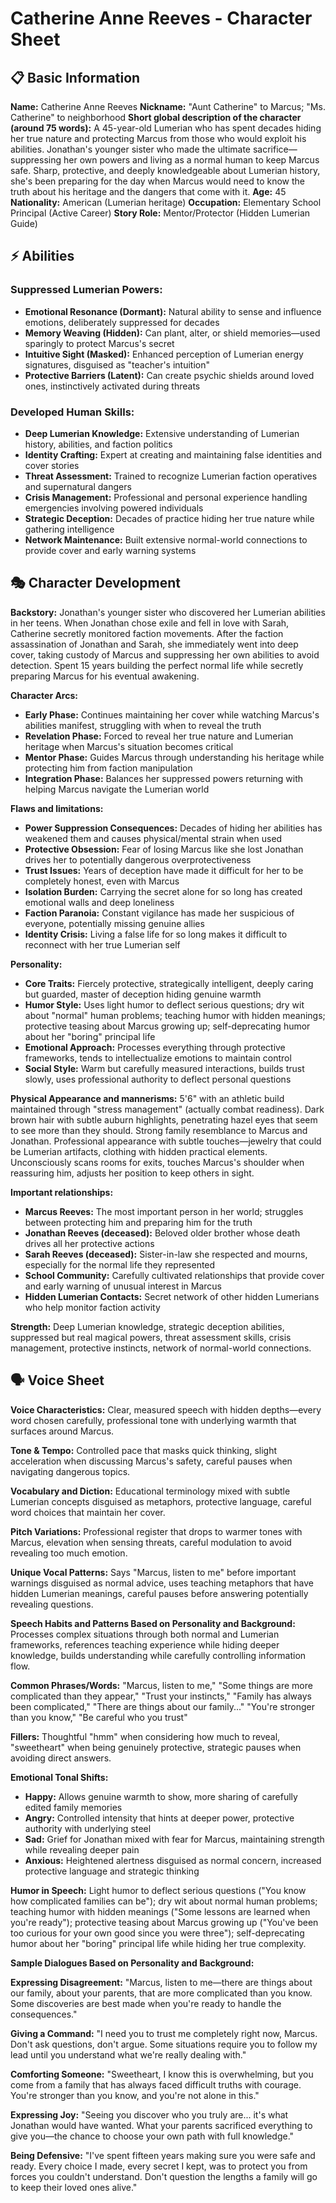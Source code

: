 # Catherine Anne Reeves - Character Sheet

## 📋 Basic Information
**Name:** Catherine Anne Reeves
**Nickname:** "Aunt Catherine" to Marcus; "Ms. Catherine" to neighborhood
**Short global description of the character (around 75 words):** A 45-year-old Lumerian who has spent decades hiding her true nature and protecting Marcus from those who would exploit his abilities. Jonathan's younger sister who made the ultimate sacrifice—suppressing her own powers and living as a normal human to keep Marcus safe. Sharp, protective, and deeply knowledgeable about Lumerian history, she's been preparing for the day when Marcus would need to know the truth about his heritage and the dangers that come with it.
**Age:** 45
**Nationality:** American (Lumerian heritage)
**Occupation:** Elementary School Principal (Active Career)
**Story Role:** Mentor/Protector (Hidden Lumerian Guide)

## ⚡ Abilities
### Suppressed Lumerian Powers:
- **Emotional Resonance (Dormant):** Natural ability to sense and influence emotions, deliberately suppressed for decades
- **Memory Weaving (Hidden):** Can plant, alter, or shield memories—used sparingly to protect Marcus's secret
- **Intuitive Sight (Masked):** Enhanced perception of Lumerian energy signatures, disguised as "teacher's intuition"
- **Protective Barriers (Latent):** Can create psychic shields around loved ones, instinctively activated during threats

### Developed Human Skills:
- **Deep Lumerian Knowledge:** Extensive understanding of Lumerian history, abilities, and faction politics
- **Identity Crafting:** Expert at creating and maintaining false identities and cover stories
- **Threat Assessment:** Trained to recognize Lumerian faction operatives and supernatural dangers
- **Crisis Management:** Professional and personal experience handling emergencies involving powered individuals
- **Strategic Deception:** Decades of practice hiding her true nature while gathering intelligence
- **Network Maintenance:** Built extensive normal-world connections to provide cover and early warning systems

## 🎭 Character Development
**Backstory:** Jonathan's younger sister who discovered her Lumerian abilities in her teens. When Jonathan chose exile and fell in love with Sarah, Catherine secretly monitored faction movements. After the faction assassination of Jonathan and Sarah, she immediately went into deep cover, taking custody of Marcus and suppressing her own abilities to avoid detection. Spent 15 years building the perfect normal life while secretly preparing Marcus for his eventual awakening.

**Character Arcs:**
- **Early Phase:** Continues maintaining her cover while watching Marcus's abilities manifest, struggling with when to reveal the truth
- **Revelation Phase:** Forced to reveal her true nature and Lumerian heritage when Marcus's situation becomes critical
- **Mentor Phase:** Guides Marcus through understanding his heritage while protecting him from faction manipulation
- **Integration Phase:** Balances her suppressed powers returning with helping Marcus navigate the Lumerian world

**Flaws and limitations:**
- **Power Suppression Consequences:** Decades of hiding her abilities has weakened them and causes physical/mental strain when used
- **Protective Obsession:** Fear of losing Marcus like she lost Jonathan drives her to potentially dangerous overprotectiveness
- **Trust Issues:** Years of deception have made it difficult for her to be completely honest, even with Marcus
- **Isolation Burden:** Carrying the secret alone for so long has created emotional walls and deep loneliness
- **Faction Paranoia:** Constant vigilance has made her suspicious of everyone, potentially missing genuine allies
- **Identity Crisis:** Living a false life for so long makes it difficult to reconnect with her true Lumerian self

**Personality:**
- **Core Traits:** Fiercely protective, strategically intelligent, deeply caring but guarded, master of deception hiding genuine warmth
- **Humor Style:** Uses light humor to deflect serious questions; dry wit about "normal" human problems; teaching humor with hidden meanings; protective teasing about Marcus growing up; self-deprecating humor about her "boring" principal life
- **Emotional Approach:** Processes everything through protective frameworks, tends to intellectualize emotions to maintain control
- **Social Style:** Warm but carefully measured interactions, builds trust slowly, uses professional authority to deflect personal questions

**Physical Appearance and mannerisms:** 5'6" with an athletic build maintained through "stress management" (actually combat readiness). Dark brown hair with subtle auburn highlights, penetrating hazel eyes that seem to see more than they should. Strong family resemblance to Marcus and Jonathan. Professional appearance with subtle touches—jewelry that could be Lumerian artifacts, clothing with hidden practical elements. Unconsciously scans rooms for exits, touches Marcus's shoulder when reassuring him, adjusts her position to keep others in sight.

**Important relationships:**
- **Marcus Reeves:** The most important person in her world; struggles between protecting him and preparing him for the truth
- **Jonathan Reeves (deceased):** Beloved older brother whose death drives all her protective actions
- **Sarah Reeves (deceased):** Sister-in-law she respected and mourns, especially for the normal life they represented
- **School Community:** Carefully cultivated relationships that provide cover and early warning of unusual interest in Marcus
- **Hidden Lumerian Contacts:** Secret network of other hidden Lumerians who help monitor faction activity

**Strength:** Deep Lumerian knowledge, strategic deception abilities, suppressed but real magical powers, threat assessment skills, crisis management, protective instincts, network of normal-world connections.

## 🗣️ Voice Sheet
**Voice Characteristics:** Clear, measured speech with hidden depths—every word chosen carefully, professional tone with underlying warmth that surfaces around Marcus.

**Tone & Tempo:** Controlled pace that masks quick thinking, slight acceleration when discussing Marcus's safety, careful pauses when navigating dangerous topics.

**Vocabulary and Diction:** Educational terminology mixed with subtle Lumerian concepts disguised as metaphors, protective language, careful word choices that maintain her cover.

**Pitch Variations:** Professional register that drops to warmer tones with Marcus, elevation when sensing threats, careful modulation to avoid revealing too much emotion.

**Unique Vocal Patterns:** Says "Marcus, listen to me" before important warnings disguised as normal advice, uses teaching metaphors that have hidden Lumerian meanings, careful pauses before answering potentially revealing questions.

**Speech Habits and Patterns Based on Personality and Background:** Processes complex situations through both normal and Lumerian frameworks, references teaching experience while hiding deeper knowledge, builds understanding while carefully controlling information flow.

**Common Phrases/Words:** "Marcus, listen to me," "Some things are more complicated than they appear," "Trust your instincts," "Family has always been complicated," "There are things about our family..." "You're stronger than you know," "Be careful who you trust"

**Fillers:** Thoughtful "hmm" when considering how much to reveal, "sweetheart" when being genuinely protective, strategic pauses when avoiding direct answers.

**Emotional Tonal Shifts:**
- **Happy:** Allows genuine warmth to show, more sharing of carefully edited family memories
- **Angry:** Controlled intensity that hints at deeper power, protective authority with underlying steel
- **Sad:** Grief for Jonathan mixed with fear for Marcus, maintaining strength while revealing deeper pain
- **Anxious:** Heightened alertness disguised as normal concern, increased protective language and strategic thinking

**Humor in Speech:** Light humor to deflect serious questions ("You know how complicated families can be"); dry wit about normal human problems; teaching humor with hidden meanings ("Some lessons are learned when you're ready"); protective teasing about Marcus growing up ("You've been too curious for your own good since you were three"); self-deprecating humor about her "boring" principal life while hiding her true complexity.

**Sample Dialogues Based on Personality and Background:**

**Expressing Disagreement:** "Marcus, listen to me—there are things about our family, about your parents, that are more complicated than you know. Some discoveries are best made when you're ready to handle the consequences."

**Giving a Command:** "I need you to trust me completely right now, Marcus. Don't ask questions, don't argue. Some situations require you to follow my lead until you understand what we're really dealing with."

**Comforting Someone:** "Sweetheart, I know this is overwhelming, but you come from a family that has always faced difficult truths with courage. You're stronger than you know, and you're not alone in this."

**Expressing Joy:** "Seeing you discover who you truly are... it's what Jonathan would have wanted. What your parents sacrificed everything to give you—the chance to choose your own path with full knowledge."

**Being Defensive:** "I've spent fifteen years making sure you were safe and ready. Every choice I made, every secret I kept, was to protect you from forces you couldn't understand. Don't question the lengths a family will go to keep their loved ones alive."